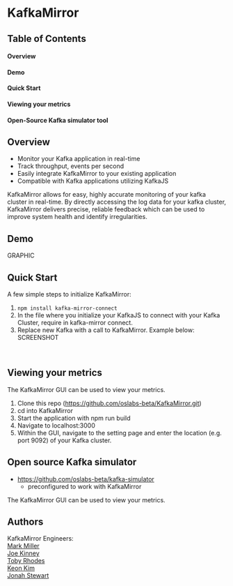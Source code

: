 # KafkaMirror


## Table of Contents
#### Overview
#### Demo
#### Quick Start
#### Viewing your metrics
#### Open-Source Kafka simulator tool

## Overview
- Monitor your Kafka application in real-time
- Track throughput, events per second
- Easily integrate KafkaMirror to your existing application
- Compatible with Kafka applications utilizing KafkaJS

KafkaMirror allows for easy, highly accurate monitoring of your kafka cluster in real-time. By directly accessing the log data for your kafka cluster, KafkaMirror delivers precise, reliable feedback which can be used to improve system health and identify irregularities. 

## Demo
GRAPHIC


## Quick Start
A few simple steps to initialize KafkaMirror:
1. ```npm install kafka-mirror-connect```
2. In the file where you initialize your KafkaJS to connect with your Kafka Cluster, require in kafka-mirror connect.
3. Replace new Kafka with a call to KafkaMirror. Example below:<br>
 SCREENSHOT
 <br>
 
## Viewing your metrics
The KafkaMirror GUI can be used to view your metrics. 
1. Clone this repo (https://github.com/oslabs-beta/KafkaMirror.git)
2. cd into KafkaMirror
3. Start the application with npm run build
4. Navigate to localhost:3000
5. Within the GUI, navigate to the setting page and enter the location (e.g. port 9092) of your Kafka cluster.

## Open source Kafka simulator
- https://github.com/oslabs-beta/kafka-simulator 
  - preconfigured to work with KafkaMirror

The KafkaMirror GUI can be used to view your metrics. 

## Authors
KafkaMirror Engineers:<br>
[Mark Miller](https://github.com/markmanuelmiller)<br>
[Joe Kinney](https://github.com/joekinney-png)<br>
[Toby Rhodes](https://github.com/rtobiwan)<br>
[Keon Kim](https://github.com/Keon-Kim-0)<br>
[Jonah Stewart](https://github.com/jonahlstewart)<br>
